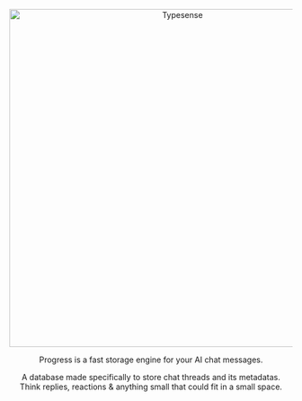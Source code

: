 <p align="center">
  <a href="https://typesense.org">
    <picture>
      <source media="(prefers-color-scheme: dark)" srcset="assets/typesense_logo_dark.svg">
      <img src="assets/typesense_logo.svg" alt="Typesense" width="600" />
    </picture>
  </a> 
</p>
<p align="center">
  Progress is a fast storage engine for your AI chat messages.
</p>

<p align="center">
  A database made specifically to store chat threads and its metadatas. <br/>
  Think replies, reactions & anything small that could fit in a small space.
</p>
